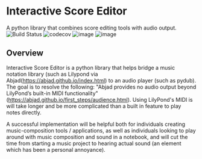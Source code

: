 # Interactive Score Editor
A python library that combines score editing tools with audio output.<br>
![Build Status](https://github.com/sadigulcelik/interactive-score-editor/actions/workflows/build.yml/badge.svg)
![codecov](https://codecov.io/gh/sadigulcelik/interactive-score-editor/branch/main/graph/badge.svg?token=Y3YYB6AYD1)
![image](https://img.shields.io/badge/license-Apache--2.0-brightgreen)
![image](https://img.shields.io/github/issues/sadigulcelik/interactive-score-editor)

## Overview

Interactive Score Editor is a python library that helps bridge a music notation library (such as Lilypond via Abjad(https://abjad.github.io/index.html) to an audio player (such as pydub). The goal is to resolve the following: "Abjad provides no audio output beyond LilyPond’s built-in MIDI functionality" (https://abjad.github.io/first_steps/audience.html). Using LilyPond's MIDI is will take longer and be more complicated than a built in feature to play notes directly.

A successful implementation will be helpful both for individuals creating music-composition tools / applications, as well as individuals looking to play around with music composition and sound in a notebook, and will cut the time from starting a music project to hearing actual sound (an element which has been a personal annoyance).
